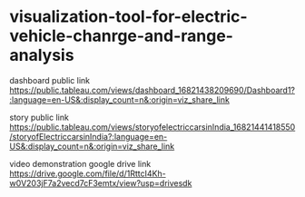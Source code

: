 # visualization-tool-for-electric-vehicle-chanrge-and-range-analysis


dashboard public link https://public.tableau.com/views/dashboard_16821438209690/Dashboard1?:language=en-US&:display_count=n&:origin=viz_share_link

story public link https://public.tableau.com/views/storyofelectriccarsinIndia_16821441418550/storyofElectriccarsinIndia?:language=en-US&:display_count=n&:origin=viz_share_link

video demonstration google drive link https://drive.google.com/file/d/1RttcI4Kh-w0V203jF7a2vecd7cF3emtx/view?usp=drivesdk
